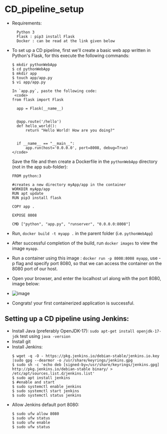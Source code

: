 # CD_pipeline_setup
- Requirements:
  ```
    Python 3 
    Flask : pip3 install Flask
    Docker : can be read at the link given below
  ```
- To set up a CD pipeline, first we'll create a basic web app written in Python's Flask, for this execute the following commands:
  ```
  $ mkdir pythonWebApp
  $ cd pythonWebApp
  $ mkdir app
  $ touch app/app.py
  $ vi app/app.py
  ```
  
  ```
  In `app.py`, paste the following code:
   <code>
  from flask import Flask
    
    app = Flask(__name__)
    
    
    @app.route('/hello')
    def hello_world():
        return "Hello World! How are you doing?"
    
    
    if __name__ == "__main__":
        app.run(host='0.0.0.0', port=8008, debug=True)
  </code>
    ```
  Save the file and then create a Dockerfile in the `pythonWebApp` directory (not in the app sub-folder):
  ```
  FROM python:3

  #creates a new directory myApp/app in the container
  WORKDIR myApp/app
  RUN apt update
  RUN pip3 install flask
  
  COPY app .
  
  EXPOSE 8008
  
  CMD ["python", "app.py", "runserver", "0.0.0.0:8008"]

  ```
- Run, `docker build -t myapp .` in the parent folder (i.e. `pythonWebApp`)
- After successful completion of the build, run `docker images` to view the image `myapp`.
- Run a container using this image : `docker run -p 8008:8008 myapp`, use -p flag and specify port 8080, so that we can access the container on the 8080 port of our host.
- Open your browser, and enter the localhost url along with the port 8080, image below:
- ![image](https://github.com/lakshya-chopra/CD_pipeline_setup/assets/77010972/c0ca9d9b-f4cb-4d7a-a2ef-4cdb4b22399e)
- Congrats! your first containerized application is successful.

## Setting up a CD pipeline using Jenkins:
- Install Java (preferably OpenJDK-17):
  `sudo apt-get install openjdk-17-jdk`
  test using `java -version`
- Install git
- Install Jenkins:
    ```
    $ wget -q -O - https://pkg.jenkins.io/debian-stable/jenkins.io.key |sudo gpg --dearmor -o /usr/share/keyrings/jenkins.gpg
    $ sudo sh -c 'echo deb [signed-by=/usr/share/keyrings/jenkins.gpg] http://pkg.jenkins.io/debian-stable binary/ > /etc/apt/sources.list.d/jenkins.list'
    $ sudo apt install jenkins
    $ #enable and start
    $ sudo systemctl enable jenkins
    $ sudo systemctl start jenkins
    $ sudo systemctl status jenkins
    ```
- Allow Jenkins default port 8080:
  ```
  $ sudo ufw allow 8080
  $ sudo ufw status
  $ sudo ufw enable
  $ sudo ufw status
  ```
